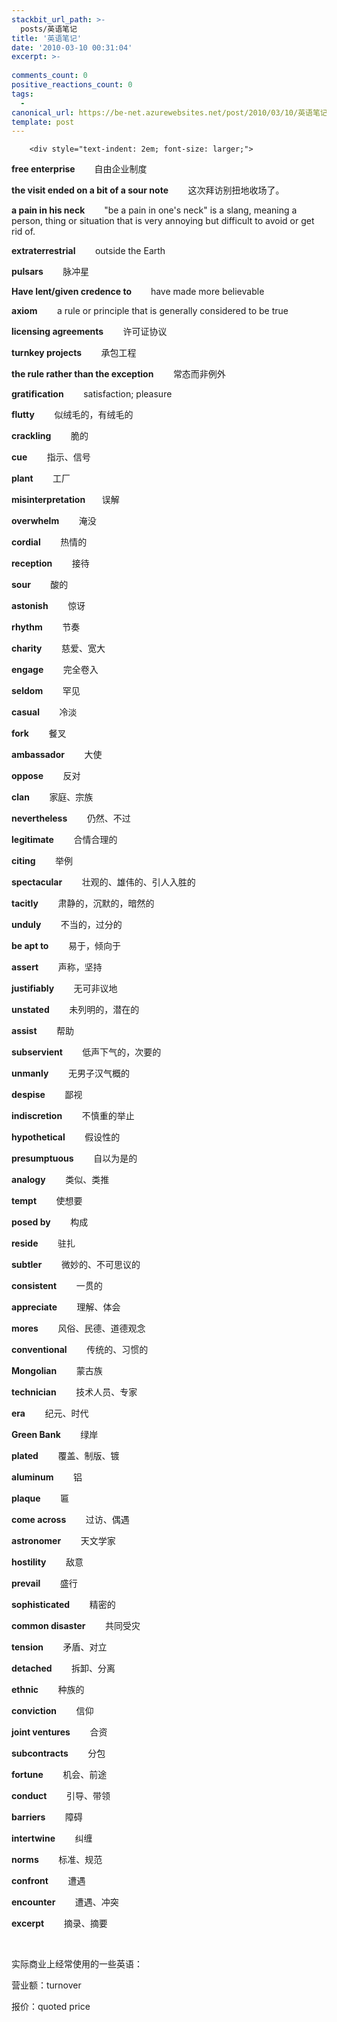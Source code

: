 ```yaml
---
stackbit_url_path: >-
  posts/英语笔记
title: '英语笔记'
date: '2010-03-10 00:31:04'
excerpt: >-
  
comments_count: 0
positive_reactions_count: 0
tags: 
  - 
canonical_url: https://be-net.azurewebsites.net/post/2010/03/10/英语笔记
template: post
---
```


        <div style="text-indent: 2em; font-size: larger;">
<p><strong>free enterprise&nbsp;</strong>&nbsp; &nbsp; &nbsp; &nbsp;自由企业制度</p>
<p><strong>the visit ended on a bit of a sour note</strong>&nbsp;&nbsp; &nbsp; &nbsp; &nbsp;这次拜访别扭地收场了。</p>
<p><strong>a pain in his neck&nbsp;</strong>&nbsp; &nbsp; &nbsp; &nbsp;"be a pain in one's neck" is a slang, meaning a person, thing or situation that is very annoying but difficult to avoid or get rid of.</p>
<p><strong>extraterrestrial</strong>&nbsp;&nbsp; &nbsp; &nbsp; &nbsp;outside the Earth</p>
<p><strong>pulsars</strong>&nbsp;&nbsp; &nbsp; &nbsp; &nbsp;脉冲星</p>
<p><strong>Have lent/given credence to&nbsp;</strong>&nbsp; &nbsp; &nbsp; &nbsp;have made more believable</p>
<p><strong>axiom</strong>&nbsp;&nbsp; &nbsp; &nbsp; &nbsp;a rule or principle that is generally considered to be true</p>
<p><strong>licensing agreements</strong>&nbsp;&nbsp; &nbsp; &nbsp; &nbsp;许可证协议</p>
<p><strong>turnkey projects</strong>&nbsp;&nbsp; &nbsp; &nbsp; &nbsp;承包工程</p>
<p><strong>the rule rather than the exception</strong>&nbsp;&nbsp; &nbsp; &nbsp; &nbsp;常态而非例外</p>
<p><strong>gratification</strong>&nbsp;&nbsp; &nbsp; &nbsp; &nbsp;satisfaction; pleasure</p>
<p><strong>flutty</strong>&nbsp;&nbsp; &nbsp; &nbsp; &nbsp;似绒毛的，有绒毛的</p>
<p><strong>crackling</strong>&nbsp;&nbsp; &nbsp; &nbsp; &nbsp;脆的</p>
<p><strong>cue</strong>&nbsp;&nbsp; &nbsp; &nbsp; &nbsp;指示、信号</p>
<p><strong>plant</strong>&nbsp;&nbsp; &nbsp; &nbsp; &nbsp;工厂</p>
<p><strong>misinterpretation&nbsp;&nbsp; &nbsp; &nbsp; &nbsp;</strong>误解</p>
<p><strong>overwhelm</strong>&nbsp;&nbsp; &nbsp; &nbsp; &nbsp;淹没</p>
<p><strong>cordial</strong>&nbsp;&nbsp; &nbsp; &nbsp; &nbsp;热情的</p>
<p><strong>reception</strong>&nbsp;&nbsp; &nbsp; &nbsp; &nbsp;接待</p>
<p><strong>sour</strong>&nbsp;&nbsp; &nbsp; &nbsp; &nbsp;酸的</p>
<p><strong>astonish</strong>&nbsp;&nbsp; &nbsp; &nbsp; &nbsp;惊讶</p>
<p><strong>rhythm</strong>&nbsp;&nbsp; &nbsp; &nbsp; &nbsp;节奏</p>
<p><strong>charity</strong>&nbsp;&nbsp; &nbsp; &nbsp; &nbsp;慈爱、宽大</p>
<p><strong>engage</strong>&nbsp;&nbsp; &nbsp; &nbsp; &nbsp;完全卷入</p>
<p><strong>seldom</strong>&nbsp;&nbsp; &nbsp; &nbsp; &nbsp;罕见</p>
<p><strong>casual</strong>&nbsp;&nbsp; &nbsp; &nbsp; &nbsp;冷淡</p>
<p><strong>fork</strong>&nbsp;&nbsp; &nbsp; &nbsp; &nbsp;餐叉</p>
<p><strong>ambassador</strong>&nbsp;&nbsp; &nbsp; &nbsp; &nbsp;大使</p>
<p><strong>oppose</strong>&nbsp;&nbsp; &nbsp; &nbsp; &nbsp;反对</p>
<p><strong>clan</strong>&nbsp;&nbsp; &nbsp; &nbsp; &nbsp;家庭、宗族</p>
<p><strong>nevertheless</strong>&nbsp;&nbsp; &nbsp; &nbsp; &nbsp;仍然、不过</p>
<p><strong>legitimate</strong>&nbsp;&nbsp; &nbsp; &nbsp; &nbsp;合情合理的</p>
<p><strong>citing</strong>&nbsp;&nbsp; &nbsp; &nbsp; &nbsp;举例</p>
<p><strong>spectacular</strong>&nbsp;&nbsp; &nbsp; &nbsp; &nbsp;壮观的、雄伟的、引人入胜的</p>
<p><strong>tacitly</strong>&nbsp;&nbsp; &nbsp; &nbsp; &nbsp;肃静的，沉默的，暗然的</p>
<p><strong>unduly</strong>&nbsp;&nbsp; &nbsp; &nbsp; &nbsp;不当的，过分的</p>
<p><strong>be apt to</strong>&nbsp;&nbsp; &nbsp; &nbsp; &nbsp;易于，倾向于</p>
<p><strong>assert</strong>&nbsp;&nbsp; &nbsp; &nbsp; &nbsp;声称，坚持</p>
<p><strong>justifiably</strong>&nbsp;&nbsp; &nbsp; &nbsp; &nbsp;无可非议地</p>
<p><strong>unstated</strong>&nbsp;&nbsp; &nbsp; &nbsp; &nbsp;未列明的，潜在的</p>
<p><strong>assist</strong>&nbsp;&nbsp; &nbsp; &nbsp; &nbsp;帮助</p>
<p><strong>subservient</strong>&nbsp;&nbsp; &nbsp; &nbsp; &nbsp;低声下气的，次要的</p>
<p><strong>unmanly</strong>&nbsp;&nbsp; &nbsp; &nbsp; &nbsp;无男子汉气概的</p>
<p><strong>despise</strong>&nbsp;&nbsp; &nbsp; &nbsp; &nbsp;鄙视</p>
<p><strong>indiscretion</strong>&nbsp;&nbsp; &nbsp; &nbsp; &nbsp;不慎重的举止</p>
<p><strong>hypothetical</strong>&nbsp;&nbsp; &nbsp; &nbsp; &nbsp;假设性的</p>
<p><strong>presumptuous</strong>&nbsp;&nbsp; &nbsp; &nbsp; &nbsp;自以为是的</p>
<p><strong>analogy</strong>&nbsp;&nbsp; &nbsp; &nbsp; &nbsp;类似、类推</p>
<p><strong>tempt</strong>&nbsp;&nbsp; &nbsp; &nbsp; &nbsp;使想要</p>
<p><strong>posed by</strong>&nbsp;&nbsp; &nbsp; &nbsp; &nbsp;构成</p>
<p><strong>reside</strong>&nbsp;&nbsp; &nbsp; &nbsp; &nbsp;驻扎</p>
<p><strong>subtler</strong>&nbsp;&nbsp; &nbsp; &nbsp; &nbsp;微妙的、不可思议的</p>
<p><strong>consistent</strong>&nbsp;&nbsp; &nbsp; &nbsp; &nbsp;一贯的</p>
<p><strong>appreciate</strong>&nbsp;&nbsp; &nbsp; &nbsp; &nbsp;理解、体会</p>
<p><strong>mores</strong>&nbsp;&nbsp; &nbsp; &nbsp; &nbsp;风俗、民德、道德观念</p>
<p><strong>conventional</strong>&nbsp;&nbsp; &nbsp; &nbsp; &nbsp;传统的、习惯的</p>
<p><strong>Mongolian</strong>&nbsp;&nbsp; &nbsp; &nbsp; &nbsp;蒙古族</p>
<p><strong>technician</strong>&nbsp;&nbsp; &nbsp; &nbsp; &nbsp;技术人员、专家</p>
<p><strong>era</strong>&nbsp;&nbsp; &nbsp; &nbsp; &nbsp;纪元、时代</p>
<p><strong>Green Bank</strong>&nbsp;&nbsp; &nbsp; &nbsp; &nbsp;绿岸</p>
<p><strong>plated</strong>&nbsp;&nbsp; &nbsp; &nbsp; &nbsp;覆盖、制版、镀</p>
<p><strong>aluminum</strong>&nbsp;&nbsp; &nbsp; &nbsp; &nbsp;铝</p>
<p><strong>plaque</strong>&nbsp;&nbsp; &nbsp; &nbsp; &nbsp;匾</p>
<p><strong>come across</strong>&nbsp;&nbsp; &nbsp; &nbsp; &nbsp;过访、偶遇</p>
<p><strong>astronomer</strong>&nbsp;&nbsp; &nbsp; &nbsp; &nbsp;天文学家</p>
<p><strong>hostility</strong>&nbsp;&nbsp; &nbsp; &nbsp; &nbsp;敌意</p>
<p><strong>prevail</strong>&nbsp;&nbsp; &nbsp; &nbsp; &nbsp;盛行</p>
<p><strong>sophisticated</strong>&nbsp;&nbsp; &nbsp; &nbsp; &nbsp;精密的</p>
<p><strong>common disaster</strong>&nbsp;&nbsp; &nbsp; &nbsp; &nbsp;共同受灾</p>
<p><strong>tension</strong>&nbsp;&nbsp; &nbsp; &nbsp; &nbsp;矛盾、对立</p>
<p><strong>detached</strong>&nbsp;&nbsp; &nbsp; &nbsp; &nbsp;拆卸、分离</p>
<p><strong>ethnic</strong>&nbsp;&nbsp; &nbsp; &nbsp; &nbsp;种族的</p>
<p><strong>conviction</strong>&nbsp;&nbsp; &nbsp; &nbsp; &nbsp;信仰</p>
<p><strong>joint ventures</strong>&nbsp;&nbsp; &nbsp; &nbsp; &nbsp;合资</p>
<p><strong>subcontracts</strong>&nbsp;&nbsp; &nbsp; &nbsp; &nbsp;分包</p>
<p><strong>fortune</strong>&nbsp;&nbsp; &nbsp; &nbsp; &nbsp;机会、前途</p>
<p><strong>conduct</strong>&nbsp;&nbsp; &nbsp; &nbsp; &nbsp;引导、带领</p>
<p><strong>barriers</strong>&nbsp;&nbsp; &nbsp; &nbsp; &nbsp;障碍</p>
<p><strong>intertwine</strong>&nbsp;&nbsp; &nbsp; &nbsp; &nbsp;纠缠</p>
<p><strong>norms</strong>&nbsp;&nbsp; &nbsp; &nbsp; &nbsp;标准、规范</p>
<p><strong>confront</strong>&nbsp;&nbsp; &nbsp; &nbsp; &nbsp;遭遇</p>
<p><strong>encounter</strong>&nbsp;&nbsp; &nbsp; &nbsp; &nbsp;遭遇、冲突</p>
<p><strong>excerpt</strong>&nbsp;&nbsp; &nbsp; &nbsp; &nbsp;摘录、摘要</p>
<p>&nbsp;</p>
<p>实际商业上经常使用的一些英语：</p>
<p>营业额：turnover</p>
<p>报价：quoted price</p>
</div>
<p>&nbsp;</p>
      